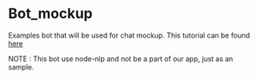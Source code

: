# Bot_mockup
Examples bot that will be used for chat mockup.
This tutorial can be found [here](https://medium.com/geekculture/create-chatbot-with-nodejs-cf3d8bc3f302)


NOTE : This bot use node-nlp and not be a part of our app, just as an sample.
